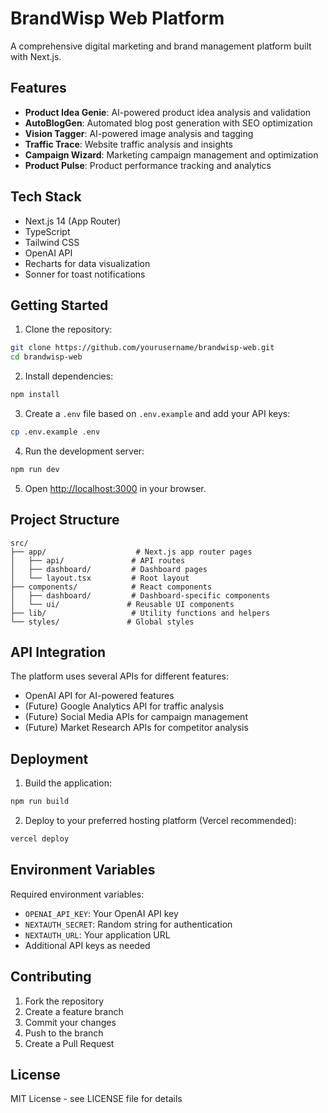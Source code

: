 # BrandWisp Web Platform

A comprehensive digital marketing and brand management platform built with Next.js.

## Features

- **Product Idea Genie**: AI-powered product idea analysis and validation
- **AutoBlogGen**: Automated blog post generation with SEO optimization
- **Vision Tagger**: AI-powered image analysis and tagging
- **Traffic Trace**: Website traffic analysis and insights
- **Campaign Wizard**: Marketing campaign management and optimization
- **Product Pulse**: Product performance tracking and analytics

## Tech Stack

- Next.js 14 (App Router)
- TypeScript
- Tailwind CSS
- OpenAI API
- Recharts for data visualization
- Sonner for toast notifications

## Getting Started

1. Clone the repository:
```bash
git clone https://github.com/yourusername/brandwisp-web.git
cd brandwisp-web
```

2. Install dependencies:
```bash
npm install
```

3. Create a `.env` file based on `.env.example` and add your API keys:
```bash
cp .env.example .env
```

4. Run the development server:
```bash
npm run dev
```

5. Open [http://localhost:3000](http://localhost:3000) in your browser.

## Project Structure

```
src/
├── app/                    # Next.js app router pages
│   ├── api/               # API routes
│   ├── dashboard/         # Dashboard pages
│   └── layout.tsx         # Root layout
├── components/            # React components
│   ├── dashboard/         # Dashboard-specific components
│   └── ui/               # Reusable UI components
├── lib/                   # Utility functions and helpers
└── styles/               # Global styles
```

## API Integration

The platform uses several APIs for different features:

- OpenAI API for AI-powered features
- (Future) Google Analytics API for traffic analysis
- (Future) Social Media APIs for campaign management
- (Future) Market Research APIs for competitor analysis

## Deployment

1. Build the application:
```bash
npm run build
```

2. Deploy to your preferred hosting platform (Vercel recommended):
```bash
vercel deploy
```

## Environment Variables

Required environment variables:

- `OPENAI_API_KEY`: Your OpenAI API key
- `NEXTAUTH_SECRET`: Random string for authentication
- `NEXTAUTH_URL`: Your application URL
- Additional API keys as needed

## Contributing

1. Fork the repository
2. Create a feature branch
3. Commit your changes
4. Push to the branch
5. Create a Pull Request

## License

MIT License - see LICENSE file for details
